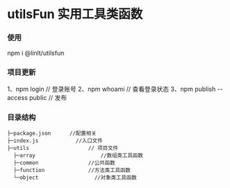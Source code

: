 # utilsFun 实用工具类函数

### 使用

npm i @linlt/utilsfun

### 项目更新

1、npm login // 登录账号
2、npm whoami // 查看登录状态
3、npm publish --access public // 发布

### 目录结构

```
├─package.json	    //配置相关
├─index.js		      //入口文件
├─utils				      // 项目文件
  ├─array		              //数组类工具函数
  ├─common	              //公共函数
  ├─function              //方法类工具函数
  └─object		            //对象类工具函数

```
